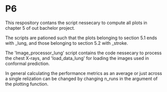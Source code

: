 # P6
This respository contans the script nessecary to compute all plots in chapter 5 of out bachelor project. 

The scripts are pationed such that the plots belonging to section 5.1 ends with _lung, and those belonging to section 5.2 with _stroke.

The 'Image_processor_lung' script contains the code nessecary to process the chest X-rays, and 'load_data_lung' for loading the images used in conformal prediction.

In general calculating the performance metrics as an average or just across a single relization can be changed by changing n_runs in the argument of the plotting function.
